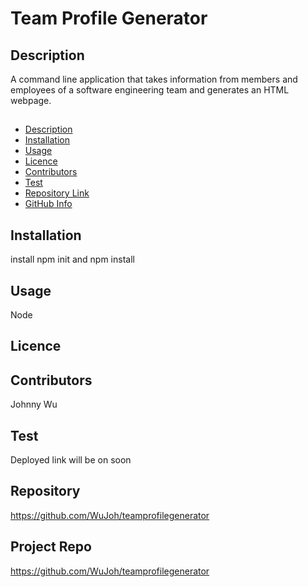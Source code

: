 # Team Profile Generator

## Description
A command line application that takes information from members and employees of a software engineering team and generates an HTML webpage.

##
- [Description](#Description)
- [Installation](#Installation)
- [Usage](#Usage)
- [Licence](#Licence)
- [Contributors](#Contributors)
- [Test](#Test)
- [Repository Link](#Repository)
- [GitHub Info](#GitHub) 

## Installation
install npm init and npm install

## Usage
Node
## Licence

## Contributors
Johnny Wu

## Test
Deployed link will be on soon

## Repository
https://github.com/WuJoh/teamprofilegenerator

## Project Repo
https://github.com/WuJoh/teamprofilegenerator